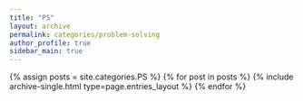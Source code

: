 ```yaml
---
title: "PS"
layout: archive
permalink: categories/problem-solving
author_profile: true
sidebar_main: true
---
```



{% assign posts = site.categories.PS %}
{% for post in posts %} {% include archive-single.html type=page.entries_layout %} {% endfor %}
